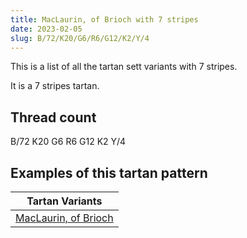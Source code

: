 ```yaml
---
title: MacLaurin, of Brioch with 7 stripes
date: 2023-02-05
slug: B/72/K20/G6/R6/G12/K2/Y/4
---
```

This is a list of all the tartan sett variants with 7 stripes.

It is a 7 stripes tartan.


## Thread count
B/72 K20 G6 R6 G12 K2 Y/4

## Examples of this tartan pattern

| Tartan Variants |
|---------------|
| [MacLaurin, of Brioch](/variants/b/72/k20/g6/r6/g12/k2/y/4-b304080-g008000-k000000-rc00000-yf0c000)||
